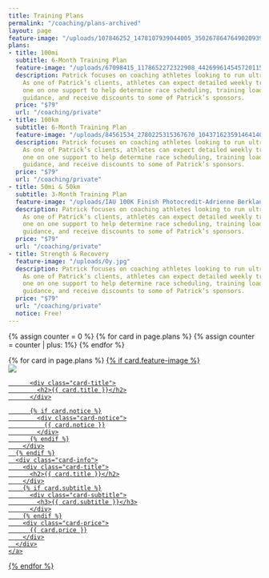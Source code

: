```yaml
---
title: Training Plans
permalink: "/coaching/plans-archived"
layout: page
feature-image: "/uploads/107846252_1478107939044005_3502678647649020939_o.jpg"
plans:
- title: 100mi
  subtitle: 6-Month Training Plan
  feature-image: "/uploads/67098415_1178652272322908_4426996145457201152_o.jpg"
  description: Patrick focuses on coaching athletes looking to run ultramarathons.
    As one of Patrick’s clients, athletes can expect detailed weekly training prescriptions,
    one on one support to help determine race scheduling, training load and nutrition
    guidance, and receive discounts to some of Patrick’s sponsors.
  price: "$79"
  url: "/coaching/private"
- title: 100km
  subtitle: 6-Month Training Plan
  feature-image: "/uploads/84561534_2780225315367670_1043716235914641408_o.jpg"
  description: Patrick focuses on coaching athletes looking to run ultramarathons.
    As one of Patrick’s clients, athletes can expect detailed weekly training prescriptions,
    one on one support to help determine race scheduling, training load and nutrition
    guidance, and receive discounts to some of Patrick’s sponsors.
  price: "$79"
  url: "/coaching/private"
- title: 50mi & 50km
  subtitle: 3-Month Training Plan
  feature-image: "/uploads/IAU 100K Finish Photocredit-Adrienne Berkland.jpg"
  description: Patrick focuses on coaching athletes looking to run ultramarathons.
    As one of Patrick’s clients, athletes can expect detailed weekly training prescriptions,
    one on one support to help determine race scheduling, training load and nutrition
    guidance, and receive discounts to some of Patrick’s sponsors.
  price: "$79"
  url: "/coaching/private"
- title: Strength & Recovery
  feature-image: "/uploads/Oy.jpg"
  description: Patrick focuses on coaching athletes looking to run ultramarathons.
    As one of Patrick’s clients, athletes can expect detailed weekly training prescriptions,
    one on one support to help determine race scheduling, training load and nutrition
    guidance, and receive discounts to some of Patrick’s sponsors.
  price: "$79"
  url: "/coaching/private"
  notice: Free!
---
```


{% assign counter = 0 %}
{% for card in page.plans %}
  {% assign counter = counter | plus: 1%}
{% endfor %}

<div class="cards-container training-plans" style="--card-count: {% if counter > 4 %}4{% else %}{{ counter }}{% endif %}">
  {% for card in page.plans %}
    <a class="section" href="{{ card.url }}">
      {% if card.feature-image %}
        <div class="book">
          <div class="card-image">
            <div class="crop crop-4x5">
              <div>
                <img src="{{ card.feature-image }}">
              </div>
            </div>
          </div>

          <div class="card-title">
            <h2>{{ card.title }}</h2>
          </div>

          {% if card.notice %}
            <div class="card-notice">
              {{ card.notice }}
            </div>
          {% endif %}
        </div>
      {% endif %}
      <div class="card-info">
        <div class="card-title">
          <h2>{{ card.title }}</h2>
        </div>
        {% if card.subtitle %}
          <div class="card-subtitle">
            <h3>{{ card.subtitle }}</h3>
          </div>
        {% endif %}
        <div class="card-price">
          {{ card.price }}
        </div>
      </div>
    </a>
  {% endfor %}
</div>
